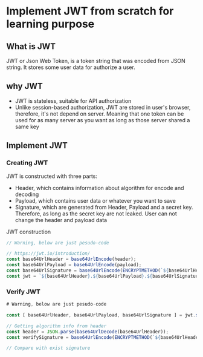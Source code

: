 # Implement JWT from scratch for learning purpose

## What is JWT
JWT or Json Web Token, is a token string that was encoded from JSON string. It stores some user data for authorize a user.

## why JWT
- JWT is stateless, suitable for API authorization
- Unlike session-based authorization, JWT are stored in user's browser, therefore, it's not depend on server. Meaning that one token can be used for as many server as you want as long as those server shared a same key

## Implement JWT
### Creating JWT 
JWT is constructed with three parts:
- Header, which contains information about algorithm for encode and decoding
- Payload, which contains user data or whatever you want to save
- Signature, which are generated from Header, Payload and a secret key. Therefore, as long as the secret key are not leaked. User can not change the header and payload data

JWT construction
```js
// Warning, below are just pesudo-code

// https://jwt.io/introduction/
const base64UrlHeader = base64UrlEncode(header);
const base64UrlPayload = base64UrlEncode(payload);
const base64UrlSignature = base64UrlEncode(ENCRYPTMETHOD(`${base64UrlHeader}.${base64UrlPayload}.`), secretKey); 
const jwt = `${base64UrlHeader}.${base64UrlPayload}.${base64UrlSignature}`;
```

### Verify JWT
```js
# Warning, below are just pesudo-code

const [ base64UrlHeader, base64UrlPayload, base64UrlSignature ] = jwt.split('.');

// Getting algorithm info from header
const header = JSON.parse(base64UrlDecode(base64UrlHeader));
const verifySignature = base64UrlEncode(ENCRYPTMETHOD(`${base64UrlHeader}.${base64UrlPayload}.`), secretKey); 

// Compare with exist signature
```
